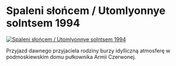 Spaleni słońcem / Utomlyonnye solntsem 1994 
=============
[![Spaleni słońcem / Utomlyonnye solntsem 1994 ](http://vidos.pl/images/player.gif)](http://vidos.pl/spaleni-sloncem-utomlyonnye-solntsem-1994)

 Przyjazd dawnego przyjaciela rodziny burzy idylliczną atmosferę w podmoskiewskim domu pułkownika Armii Czerwonej.
